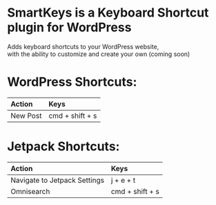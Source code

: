 # SmartKeys is a Keyboard Shortcut plugin for WordPress

Adds keyboard shortcuts to your WordPress website, <br />
with the ability to customize and create your own (coming soon)

# WordPress Shortcuts:
| Action  | Keys |
| :------------- | :------------- |
| New Post  | cmd + shift + s  |

# Jetpack Shortcuts:
| Action  | Keys |
| :------------- | :------------- |
| Navigate to Jetpack Settings  | j + e + t  |
| Omnisearch | cmd + shift + s|


